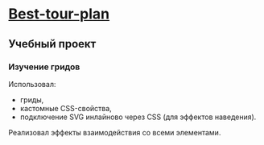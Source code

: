 # [Best-tour-plan](https://artyemsavchenko.github.io/Best-tour-plan/)
## Учебный проект
### Изучение гридов
Использовал:
* гриды,
* кастомные CSS-свойства,
* подключение SVG инлайново через CSS (для эффектов наведения).

Реализовал эффекты взаимодействия со всеми элементами.
